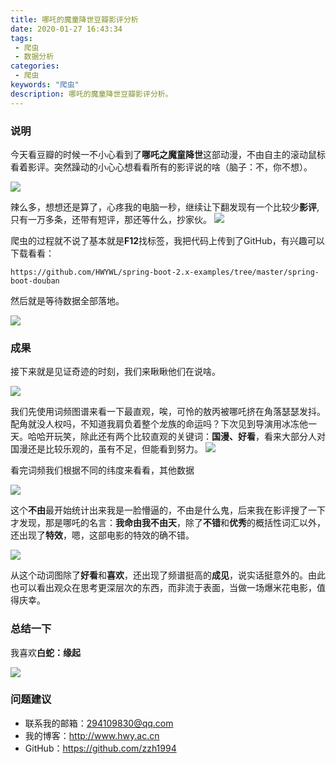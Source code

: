 ```yaml
---
title: 哪吒的魔童降世豆瓣影评分析
date: 2020-01-27 16:43:34
tags: 
 - 爬虫
 - 数据分析
categories: 
 - 爬虫
keywords: "爬虫"
description: 哪吒的魔童降世豆瓣影评分析。
---
```



### 说明
今天看豆瓣的时候一不小心看到了**哪吒之魔童降世**这部动漫，不由自主的滚动鼠标看着影评。突然躁动的小心心想看看所有的影评说的啥（脑子：不，你不想）。

![](https://i.imgur.com/DeVidHH.png)

辣么多，想想还是算了，心疼我的电脑一秒，继续让下翻发现有一个比较少**影评**,只有一万多条，还带有短评，那还等什么，抄家伙。
![](https://i.imgur.com/bfvTzfF.png)

爬虫的过程就不说了基本就是**F12**找标签，我把代码上传到了GitHub，有兴趣可以下载看看：
```
https://github.com/HWYWL/spring-boot-2.x-examples/tree/master/spring-boot-douban
```

然后就是等待数据全部落地。

![](https://i.imgur.com/xfEErMq.jpg)

### 成果
接下来就是见证奇迹的时刻，我们来瞅瞅他们在说啥。

![](https://i.imgur.com/zXwcq4K.gif)

我们先使用词频图谱来看一下最直观，唉，可怜的敖丙被哪吒挤在角落瑟瑟发抖。配角就没人权吗，不知道我肩负着整个龙族的命运吗？下次见到导演用冰冻他一天。哈哈开玩笑，除此还有两个比较直观的关键词：**国漫、好看**，看来大部分人对国漫还是比较乐观的，虽有不足，但能看到努力。
![](https://i.imgur.com/sarCRN2.png)

看完词频我们根据不同的纬度来看看，其他数据

![](https://i.imgur.com/EIKBGSw.png)

这个**不由**最开始统计出来我是一脸懵逼的，不由是什么鬼，后来我在影评搜了一下才发现，那是哪吒的名言：**我命由我不由天**，除了**不错**和**优秀**的概括性词汇以外，还出现了**特效**，嗯，这部电影的特效的确不错。

![](https://i.imgur.com/bHjf1j9.png)

从这个动词图除了**好看**和**喜欢**，还出现了频谱挺高的**成见**，说实话挺意外的。由此也可以看出观众在思考更深层次的东西，而非流于表面，当做一场爆米花电影，值得庆幸。


### 总结一下
我喜欢**白蛇：缘起**

![](https://i.imgur.com/jW267bP.jpg)

### 问题建议

- 联系我的邮箱：294109830@qq.com
- 我的博客：http://www.hwy.ac.cn
- GitHub：https://github.com/zzh1994